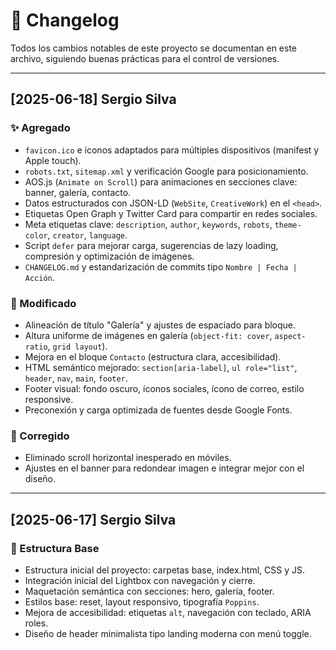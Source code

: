 # 📘 Changelog

Todos los cambios notables de este proyecto se documentan en este archivo, siguiendo buenas prácticas para el control de versiones.

---

## [2025-06-18] Sergio Silva

### ✨ Agregado
- `favicon.ico` e íconos adaptados para múltiples dispositivos (manifest y Apple touch).
- `robots.txt`, `sitemap.xml` y verificación Google para posicionamiento.
- AOS.js (`Animate on Scroll`) para animaciones en secciones clave: banner, galería, contacto.
- Datos estructurados con JSON-LD (`WebSite`, `CreativeWork`) en el `<head>`.
- Etiquetas Open Graph y Twitter Card para compartir en redes sociales.
- Meta etiquetas clave: `description`, `author`, `keywords`, `robots`, `theme-color`, `creator`, `language`.
- Script `defer` para mejorar carga, sugerencias de lazy loading, compresión y optimización de imágenes.
- `CHANGELOG.md` y estandarización de commits tipo `Nombre | Fecha | Acción`.

### 🎨 Modificado
- Alineación de título "Galería" y ajustes de espaciado para bloque.
- Altura uniforme de imágenes en galería (`object-fit: cover`, `aspect-ratio`, `grid layout`).
- Mejora en el bloque `Contacto` (estructura clara, accesibilidad).
- HTML semántico mejorado: `section[aria-label]`, `ul role="list"`, `header`, `nav`, `main`, `footer`.
- Footer visual: fondo oscuro, íconos sociales, ícono de correo, estilo responsive.
- Preconexión y carga optimizada de fuentes desde Google Fonts.

### 🐞 Corregido
- Eliminado scroll horizontal inesperado en móviles.
- Ajustes en el banner para redondear imagen e integrar mejor con el diseño.

---

## [2025-06-17] Sergio Silva

### 🧱 Estructura Base
- Estructura inicial del proyecto: carpetas base, index.html, CSS y JS.
- Integración inicial del Lightbox con navegación y cierre.
- Maquetación semántica con secciones: hero, galería, footer.
- Estilos base: reset, layout responsivo, tipografía `Poppins`.
- Mejora de accesibilidad: etiquetas `alt`, navegación con teclado, ARIA roles.
- Diseño de header minimalista tipo landing moderna con menú toggle.